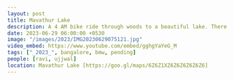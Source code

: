 ```yaml
---
layout: post
title: Mavathur Lake
description: A 4 AM bike ride through woods to a beautiful lake. There we rested by the calm water, took a nap, & eagerly waited for the sunrise. It was a peaceful & delightful experience. 🚲🌅
date: 2023-06-29 06:00:00 +0530
image: "/images/2023/IMG20230629075121.jpg"
video_embed: https://www.youtube.com/embed/gghgYaYeG_M
tags: ["_2023_", bangalore, bmw, pending]
people: [ravi, ujjwal]
location: Mavathur Lake [https://goo.gl/maps/6Z6Z1XZ6Z6Z6Z6Z6Z6]
---
```

